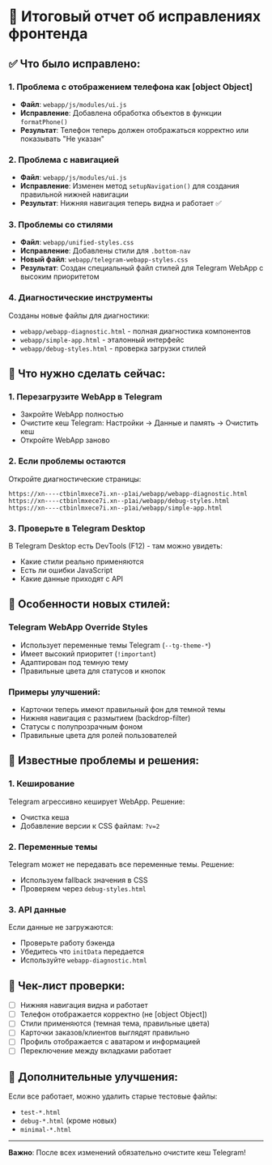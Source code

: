 # 🎯 Итоговый отчет об исправлениях фронтенда

## ✅ Что было исправлено:

### 1. **Проблема с отображением телефона как [object Object]**
- **Файл**: `webapp/js/modules/ui.js`
- **Исправление**: Добавлена обработка объектов в функции `formatPhone()`
- **Результат**: Телефон теперь должен отображаться корректно или показывать "Не указан"

### 2. **Проблема с навигацией**
- **Файл**: `webapp/js/modules/ui.js`
- **Исправление**: Изменен метод `setupNavigation()` для создания правильной нижней навигации
- **Результат**: Нижняя навигация теперь видна и работает ✅

### 3. **Проблемы со стилями**
- **Файл**: `webapp/unified-styles.css`
- **Исправление**: Добавлены стили для `.bottom-nav`
- **Новый файл**: `webapp/telegram-webapp-styles.css`
- **Результат**: Создан специальный файл стилей для Telegram WebApp с высоким приоритетом

### 4. **Диагностические инструменты**
Созданы новые файлы для диагностики:
- `webapp/webapp-diagnostic.html` - полная диагностика компонентов
- `webapp/simple-app.html` - эталонный интерфейс
- `webapp/debug-styles.html` - проверка загрузки стилей

## 🔄 Что нужно сделать сейчас:

### 1. **Перезагрузите WebApp в Telegram**
- Закройте WebApp полностью
- Очистите кеш Telegram: Настройки → Данные и память → Очистить кеш
- Откройте WebApp заново

### 2. **Если проблемы остаются**

Откройте диагностические страницы:
```
https://xn----ctbinlmxece7i.xn--p1ai/webapp/webapp-diagnostic.html
https://xn----ctbinlmxece7i.xn--p1ai/webapp/debug-styles.html
https://xn----ctbinlmxece7i.xn--p1ai/webapp/simple-app.html
```

### 3. **Проверьте в Telegram Desktop**
В Telegram Desktop есть DevTools (F12) - там можно увидеть:
- Какие стили реально применяются
- Есть ли ошибки JavaScript
- Какие данные приходят с API

## 🎨 Особенности новых стилей:

### Telegram WebApp Override Styles
- Использует переменные темы Telegram (`--tg-theme-*`)
- Имеет высокий приоритет (`!important`)
- Адаптирован под темную тему
- Правильные цвета для статусов и кнопок

### Примеры улучшений:
- Карточки теперь имеют правильный фон для темной темы
- Нижняя навигация с размытием (backdrop-filter)
- Статусы с полупрозрачным фоном
- Правильные цвета для ролей пользователей

## 🐛 Известные проблемы и решения:

### 1. Кеширование
Telegram агрессивно кеширует WebApp. Решение:
- Очистка кеша
- Добавление версии к CSS файлам: `?v=2`

### 2. Переменные темы
Telegram может не передавать все переменные темы. Решение:
- Используем fallback значения в CSS
- Проверяем через `debug-styles.html`

### 3. API данные
Если данные не загружаются:
- Проверьте работу бэкенда
- Убедитесь что `initData` передается
- Используйте `webapp-diagnostic.html`

## 📝 Чек-лист проверки:

- [ ] Нижняя навигация видна и работает
- [ ] Телефон отображается корректно (не [object Object])
- [ ] Стили применяются (темная тема, правильные цвета)
- [ ] Карточки заказов/клиентов выглядят правильно
- [ ] Профиль отображается с аватаром и информацией
- [ ] Переключение между вкладками работает

## 🚀 Дополнительные улучшения:

Если все работает, можно удалить старые тестовые файлы:
- `test-*.html`
- `debug-*.html` (кроме новых)
- `minimal-*.html`

---

**Важно**: После всех изменений обязательно очистите кеш Telegram! 